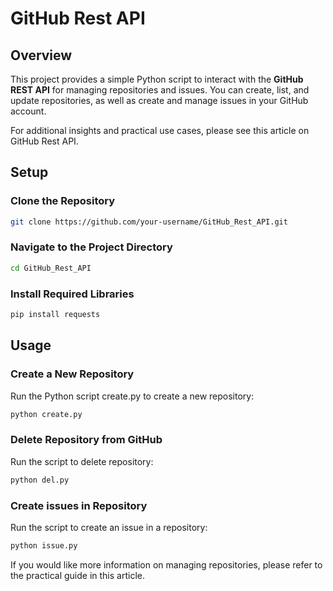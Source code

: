 # GitHub Rest API

## Overview

This project provides a simple Python script to interact with the **GitHub REST API** for managing repositories and issues. You can create, list, and update repositories, as well as create and manage issues in your GitHub account.

For additional insights and practical use cases, please see this article on GitHub Rest API.


## Setup

### Clone the Repository

```bash
git clone https://github.com/your-username/GitHub_Rest_API.git
```

### Navigate to the Project Directory

```bash
cd GitHub_Rest_API
```

### Install Required Libraries

```bash
pip install requests
```

## Usage

### Create a New Repository
Run the Python script create.py to create a new repository:

```bash
python create.py
```

### Delete Repository from GitHub
Run the script to delete repository:

```bash
python del.py
```

### Create issues in Repository
Run the script to create an issue in a repository:

```bash
python issue.py
```

If you would like more information on managing repositories, please refer to the practical guide in this article.
